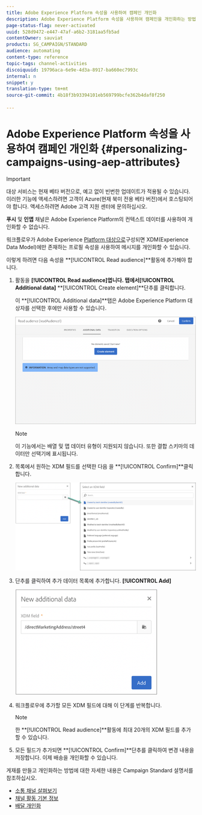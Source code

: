 ```yaml
---
title: Adobe Experience Platform 속성을 사용하여 캠페인 개인화
description: Adobe Experience Platform 속성을 사용하여 캠페인을 개인화하는 방법을 살펴볼 수 있습니다.
page-status-flag: never-activated
uuid: 528d9472-e447-47af-a6b2-3181aa5fb5ad
contentOwner: sauviat
products: SG_CAMPAIGN/STANDARD
audience: automating
content-type: reference
topic-tags: channel-activities
discoiquuid: 19796aca-6e9e-4d3a-8917-ba660ec7993c
internal: n
snippet: y
translation-type: tm+mt
source-git-commit: 4b18f3b93394101eb569799bcfe362b4daf8f250

---
```



# Adobe Experience Platform 속성을 사용하여 캠페인 개인화 {#personalizing-campaigns-using-aep-attributes}

>[!IMPORTANT]
>
>대상 서비스는 현재 베타 버전으로, 예고 없이 빈번한 업데이트가 적용될 수 있습니다. 이러한 기능에 액세스하려면 고객이 Azure(현재 북미 전용 베타 버전)에서 호스팅되어야 합니다. 액세스하려면 Adobe 고객 지원 센터에 문의하십시오.
>
>**푸시** 및 **인앱** 채널은 Adobe Experience Platform의 컨텍스트 데이터를 사용하여 개인화할 수 없습니다.

워크플로우가 Adobe Experience [Platform 대상으로](../../audiences/using/aep-about-audience-destinations-service.md)구성되면 XDM(Experience Data Model)에만 존재하는 프로필 속성을 사용하여 메시지를 개인화할 수 있습니다.

이렇게 하려면 다음 속성을 **[!UICONTROL Read audience]**활동에 추가해야 합니다.

1. 활동을 **[!UICONTROL Read audience]**엽니다. 탭에서**[!UICONTROL Additional data]** **[!UICONTROL Create element]**단추를 클릭합니다.

   이 **[!UICONTROL Additional data]**탭은 Adobe Experience Platform 대상자를 선택한 후에만 사용할 수 있습니다.

   ![](assets/aep_wkf_readaudience_attributes.png)

   >[!NOTE]
   >
   >이 기능에서는 배열 및 맵 데이터 유형이 지원되지 않습니다. 또한 결합 스키마의 데이터만 선택기에 표시됩니다.

1. 목록에서 원하는 XDM 필드를 선택한 다음 을 **[!UICONTROL Confirm]**클릭합니다.

   ![](assets/aep_wkf_readaudience_perso1.png)

1. 단추를 클릭하여 추가 데이터 목록에 추가합니다. **[!UICONTROL Add]**

   ![](assets/aep_wkf_readaudience_perso3.png)

1. 워크플로우에 추가할 모든 XDM 필드에 대해 이 단계를 반복합니다.

   >[!NOTE]
   >
   >한 **[!UICONTROL Read audience]**활동에 최대 20개의 XDM 필드를 추가할 수 있습니다.

1. 모든 필드가 추가되면 **[!UICONTROL Confirm]**단추를 클릭하여 변경 내용을 저장합니다. 이제 배송을 개인화할 수 있습니다.

게재를 만들고 개인화하는 방법에 대한 자세한 내용은 Campaign Standard 설명서를 참조하십시오.

* [소통 채널 살펴보기](../../channels/using/discovering-communication-channels.md)
* [채널 활동 기본 정보](../../automating/using/about-channel-activities.md)
* [배달 개인화](../../designing/using/personalization.md)
